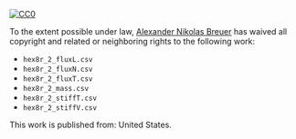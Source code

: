 [![CC0](http://i.creativecommons.org/p/zero/1.0/88x31.png)](http://creativecommons.org/publicdomain/zero/1.0/)

To the extent possible under law, [Alexander Nikolas Breuer](http://dial3343.org) has waived all copyright and related or neighboring rights to the following work:

* `hex8r_2_fluxL.csv`
* `hex8r_2_fluxN.csv`
* `hex8r_2_fluxT.csv`
* `hex8r_2_mass.csv`
* `hex8r_2_stiffT.csv`
* `hex8r_2_stiffV.csv`

This work is published from: United States.
